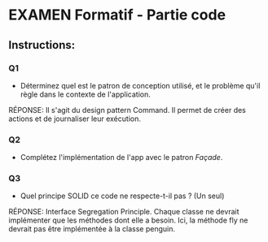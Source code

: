 # EXAMEN Formatif - Partie code 
## Instructions:

### Q1
- Déterminez quel est le patron de conception utilisé, et le problème qu'il règle dans le contexte de l'application.

RÉPONSE: Il s'agit du design pattern Command. Il permet de créer des actions et de journaliser leur exécution.

### Q2
- Complétez l'implémentation de l'app avec le patron *Façade*.

### Q3
- Quel principe SOLID ce code ne respecte-t-il pas ? (Un seul)

RÉPONSE: Interface Segregation Principle.
Chaque classe ne devrait implémenter que les méthodes dont elle a besoin.
Ici, la méthode fly ne devrait pas être implémentée à la classe penguin.
